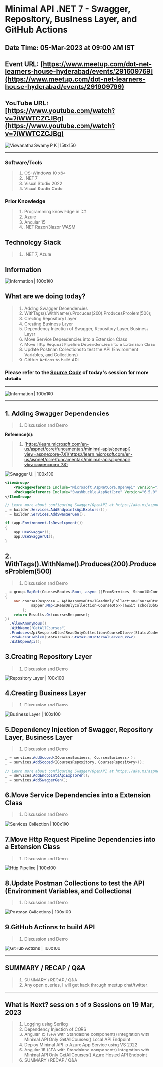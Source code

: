 # Minimal API .NET 7 - Swagger, Repository, Business Layer, and GitHub Actions

## Date Time: 05-Mar-2023 at 09:00 AM IST

## Event URL: [https://www.meetup.com/dot-net-learners-house-hyderabad/events/291609769](https://www.meetup.com/dot-net-learners-house-hyderabad/events/291609769)

## YouTube URL: [https://www.youtube.com/watch?v=7iWWTCZCJBg](https://www.youtube.com/watch?v=7iWWTCZCJBg)

![Viswanatha Swamy P K |150x150](./Documentation/Images/ViswanathaSwamyPK.PNG)

---

### Software/Tools

> 1. OS: Windows 10 x64
> 1. .NET 7
> 1. Visual Studio 2022
> 1. Visual Studio Code

### Prior Knowledge

> 1. Programming knowledge in C#
> 1. Azure
> 1. Angular 15
> 1. .NET Razor/Blazor WASM

## Technology Stack

> 1. .NET 7, Azure

## Information

![Information | 100x100](./Documentation/Images/Information.PNG)

## What are we doing today?

> 1. Adding Swagger Dependencies
> 1. WithTags().WithName().Produces(200).ProducesProblem(500);
> 1. Creating Repository Layer
> 1. Creating Business Layer
> 1. Dependency Injection of Swagger, Repository Layer, Business Layer
> 1. Move Service Dependencies into a Extension Class
> 1. Move Http Request Pipeline Dependencies into a Extension Class
> 1. Update Postman Collections to test the API (Environment Variables, and Collections)
> 1. GitHub Actions to build API

### Please refer to the [**Source Code**](https://github.com/Microservices-for-Small-School-App/services-school) of today's session for more details

---

![Information | 100x100](./Documentation/Images/SeatBelt.PNG)

---

## 1. Adding Swagger Dependencies

> 1. Discussion and Demo

**Reference(s):**

> 1. [https://learn.microsoft.com/en-us/aspnet/core/fundamentals/minimal-apis/openapi?view=aspnetcore-7.0](https://learn.microsoft.com/en-us/aspnet/core/fundamentals/minimal-apis/openapi?view=aspnetcore-7.0)

![Swagger UI | 100x100](./Documentation/Images/SwaggerUI.PNG)

```xml
<ItemGroup>
    <PackageReference Include="Microsoft.AspNetCore.OpenApi" Version="7.0.3" />
    <PackageReference Include="Swashbuckle.AspNetCore" Version="6.5.0" />
</ItemGroup>
```

```csharp
// Learn more about configuring Swagger/OpenAPI at https://aka.ms/aspnetcore/swashbuckle
_ = builder.Services.AddEndpointsApiExplorer();
_ = builder.Services.AddSwaggerGen();
```

```csharp
if (app.Environment.IsDevelopment())
{
    app.UseSwagger();
    app.UseSwaggerUI();
}
```

## 2. WithTags().WithName().Produces(200).ProducesProblem(500)

> 1. Discussion and Demo

```csharp
_ = group.MapGet(CoursesRoutes.Root, async ([FromServices] SchoolDbContext schoolDbContext, IMapper mapper) =>
{
    var coursesResponse = ApiResponseDto<IReadOnlyCollection<CourseDto>>.Create(
            mapper.Map<IReadOnlyCollection<CourseDto>>(await schoolDbContext.Courses.ToListAsync())
        );
    return Results.Ok(coursesResponse);
})
  .AllowAnonymous()
  .WithName("GetAllCourses")
  .Produces<ApiResponseDto<IReadOnlyCollection<CourseDto>>>(StatusCodes.Status200OK)
  .ProducesProblem(StatusCodes.Status500InternalServerError)
  .WithOpenApi();
```

## 3.Creating Repository Layer

> 1. Discussion and Demo

![Repository Layer | 100x100](./Documentation/Images/Repository.PNG)

## 4.Creating Business Layer

> 1. Discussion and Demo

![Business Layer | 100x100](./Documentation/Images/BusinessLayer.PNG)

## 5.Dependency Injection of Swagger, Repository Layer, Business Layer

> 1. Discussion and Demo

```csharp
_ = services.AddScoped<ICoursesBusiness, CoursesBusiness>();
_ = services.AddScoped<ICoursesRepository, CoursesRepository>();

// Learn more about configuring Swagger/OpenAPI at https://aka.ms/aspnetcore/swashbuckle
_ = services.AddEndpointsApiExplorer();
_ = services.AddSwaggerGen();
```

## 6.Move Service Dependencies into a Extension Class

> 1. Discussion and Demo

![Services Collection | 100x100](./Documentation/Images/ServicesCollection.PNG)

## 7.Move Http Request Pipeline Dependencies into a Extension Class

> 1. Discussion and Demo

![Http Pipeline | 100x100](./Documentation/Images/HttpPipeline.PNG)

## 8.Update Postman Collections to test the API (Environment Variables, and Collections)

> 1. Discussion and Demo

![Postman Collections | 100x100](./Documentation/Images/PostmanCollections.PNG)

## 9.GitHub Actions to build API

> 1. Discussion and Demo

![GitHub Actions | 100x100](./Documentation/Images/SessionFirstLook.PNG)

---

## SUMMARY / RECAP / Q&A

> 1. SUMMARY / RECAP / Q&A
> 2. Any open queries, I will get back through meetup chat/twitter.

---

## What is Next? session `5` of `9` Sessions on 19 Mar, 2023

> 1. Logging using Serilog
> 1. Dependency Injection of CORS
> 1. Angular 15 (SPA with Standalone components) integration with Minimal API Only GetAllCourses() Local API Endpoint
> 1. Deploy Minimal API to Azure App Service using VS 2022
> 1. Angular 15 (SPA with Standalone components) integration with Minimal API Only GetAllCourses() Azure Hosted API Endpoint
> 1. SUMMARY / RECAP / Q&A
